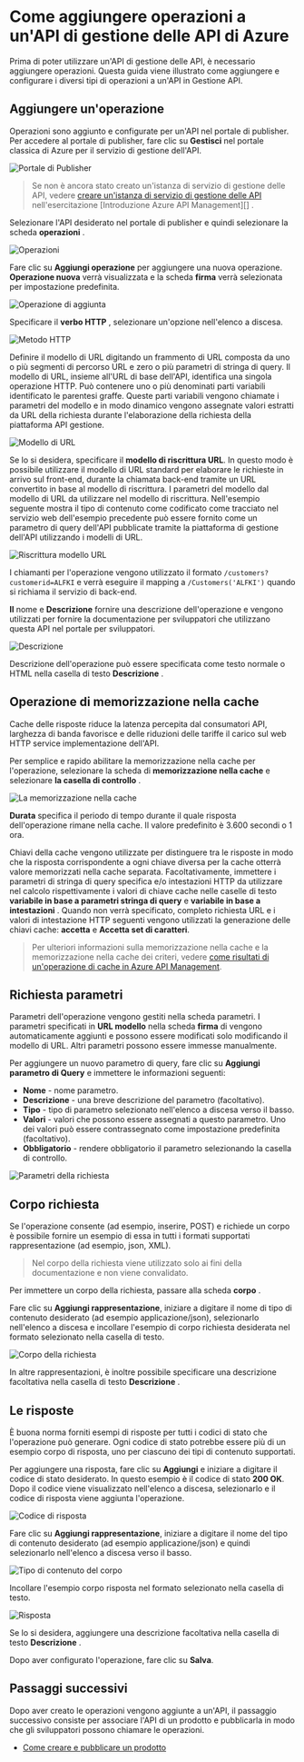 <properties 
    pageTitle="Come aggiungere operazioni a un'API in Azure API Management | Microsoft Azure" 
    description="Informazioni su come aggiungere operazioni a un'API in Azure API Management." 
    services="api-management" 
    documentationCenter="" 
    authors="steved0x" 
    manager="erikre" 
    editor=""/>

<tags 
    ms.service="api-management" 
    ms.workload="mobile" 
    ms.tgt_pltfrm="na" 
    ms.devlang="na" 
    ms.topic="article" 
    ms.date="10/25/2016" 
    ms.author="sdanie"/>

# <a name="how-to-add-operations-to-an-api-in-azure-api-management"></a>Come aggiungere operazioni a un'API di gestione delle API di Azure

Prima di poter utilizzare un'API di gestione delle API, è necessario aggiungere operazioni. Questa guida viene illustrato come aggiungere e configurare i diversi tipi di operazioni a un'API in Gestione API.

## <a name="add-operation"> </a>Aggiungere un'operazione

Operazioni sono aggiunto e configurate per un'API nel portale di publisher. Per accedere al portale di publisher, fare clic su **Gestisci** nel portale classica di Azure per il servizio di gestione dell'API.

![Portale di Publisher][api-management-management-console]

>Se non è ancora stato creato un'istanza di servizio di gestione delle API, vedere [creare un'istanza di servizio di gestione delle API][] nell'esercitazione [Introduzione Azure API Management][] .

Selezionare l'API desiderato nel portale di publisher e quindi selezionare la scheda **operazioni** . 

![Operazioni][api-management-operations]

Fare clic su **Aggiungi operazione** per aggiungere una nuova operazione. **Operazione nuova** verrà visualizzata e la scheda **firma** verrà selezionata per impostazione predefinita.

![Operazione di aggiunta][api-management-add-operation]

Specificare il **verbo HTTP** , selezionare un'opzione nell'elenco a discesa.

![Metodo HTTP][api-management-http-method]

<a name="url-template"></a>

Definire il modello di URL digitando un frammento di URL composta da uno o più segmenti di percorso URL e zero o più parametri di stringa di query. Il modello di URL, insieme all'URL di base dell'API, identifica una singola operazione HTTP. Può contenere uno o più denominati parti variabili identificato le parentesi graffe. Queste parti variabili vengono chiamate i parametri del modello e in modo dinamico vengono assegnate valori estratti da URL della richiesta durante l'elaborazione della richiesta della piattaforma API gestione.

![Modello di URL][api-management-url-template]

<a name="rewrite-url-template"></a>

Se lo si desidera, specificare il **modello di riscrittura URL**. In questo modo è possibile utilizzare il modello di URL standard per elaborare le richieste in arrivo sul front-end, durante la chiamata back-end tramite un URL convertito in base al modello di riscrittura. I parametri del modello dal modello di URL da utilizzare nel modello di riscrittura. Nell'esempio seguente mostra il tipo di contenuto come codificato come tracciato nel servizio web dell'esempio precedente può essere fornito come un parametro di query dell'API pubblicate tramite la piattaforma di gestione dell'API utilizzando i modelli di URL.

![Riscrittura modello URL][api-management-url-template-rewrite]

I chiamanti per l'operazione vengono utilizzato il formato `/customers?customerid=ALFKI` e verrà eseguire il mapping a `/Customers('ALFKI')` quando si richiama il servizio di back-end.


**Il** nome e **Descrizione** fornire una descrizione dell'operazione e vengono utilizzati per fornire la documentazione per sviluppatori che utilizzano questa API nel portale per sviluppatori.

![Descrizione][api-management-description]

Descrizione dell'operazione può essere specificata come testo normale o HTML nella casella di testo **Descrizione** .

## <a name="operation-caching"> </a>Operazione di memorizzazione nella cache

Cache delle risposte riduce la latenza percepita dal consumatori API, larghezza di banda favorisce e delle riduzioni delle tariffe il carico sul web HTTP service implementazione dell'API. 

Per semplice e rapido abilitare la memorizzazione nella cache per l'operazione, selezionare la scheda di **memorizzazione nella cache** e selezionare **la casella di controllo** .

![La memorizzazione nella cache][api-management-caching-tab]

**Durata** specifica il periodo di tempo durante il quale risposta dell'operazione rimane nella cache. Il valore predefinito è 3.600 secondi o 1 ora.

Chiavi della cache vengono utilizzate per distinguere tra le risposte in modo che la risposta corrispondente a ogni chiave diversa per la cache otterrà valore memorizzati nella cache separata. Facoltativamente, immettere i parametri di stringa di query specifica e/o intestazioni HTTP da utilizzare nel calcolo rispettivamente i valori di chiave cache nelle caselle di testo **variabile in base a parametri stringa di query** e **variabile in base a intestazioni** . Quando non verrà specificato, completo richiesta URL e i valori di intestazione HTTP seguenti vengono utilizzati la generazione delle chiavi cache: **accetta** e **Accetta set di caratteri**.

>Per ulteriori informazioni sulla memorizzazione nella cache e la memorizzazione nella cache dei criteri, vedere [come risultati di un'operazione di cache in Azure API Management][].


## <a name="request-parameters"> </a>Richiesta parametri

Parametri dell'operazione vengono gestiti nella scheda parametri. I parametri specificati in **URL modello** nella scheda **firma** di vengono automaticamente aggiunti e possono essere modificati solo modificando il modello di URL. Altri parametri possono essere immesse manualmente.

Per aggiungere un nuovo parametro di query, fare clic su **Aggiungi parametro di Query** e immettere le informazioni seguenti:

-   **Nome** - nome parametro.
-   **Descrizione** - una breve descrizione del parametro (facoltativo).
-   **Tipo** - tipo di parametro selezionato nell'elenco a discesa verso il basso.
-   **Valori** - valori che possono essere assegnati a questo parametro. Uno dei valori può essere contrassegnato come impostazione predefinita (facoltativo).
-   **Obbligatorio** - rendere obbligatorio il parametro selezionando la casella di controllo. 

![Parametri della richiesta][api-management-request-parameters]

## <a name="request-body"> </a>Corpo richiesta

Se l'operazione consente (ad esempio, inserire, POST) e richiede un corpo è possibile fornire un esempio di essa in tutti i formati supportati rappresentazione (ad esempio, json, XML). 

>Nel corpo della richiesta viene utilizzato solo ai fini della documentazione e non viene convalidato.

Per immettere un corpo della richiesta, passare alla scheda **corpo** .

Fare clic su **Aggiungi rappresentazione**, iniziare a digitare il nome di tipo di contenuto desiderato (ad esempio applicazione/json), selezionarlo nell'elenco a discesa e incollare l'esempio di corpo richiesta desiderata nel formato selezionato nella casella di testo. 

![Corpo della richiesta][api-management-request-body]

In altre rappresentazioni, è inoltre possibile specificare una descrizione facoltativa nella casella di testo **Descrizione** .

## <a name="responses"> </a>Le risposte

È buona norma forniti esempi di risposte per tutti i codici di stato che l'operazione può generare. Ogni codice di stato potrebbe essere più di un esempio corpo di risposta, uno per ciascuno dei tipi di contenuto supportati. 

Per aggiungere una risposta, fare clic su **Aggiungi** e iniziare a digitare il codice di stato desiderato. In questo esempio è il codice di stato **200 OK**. Dopo il codice viene visualizzato nell'elenco a discesa, selezionarlo e il codice di risposta viene aggiunta l'operazione.

![Codice di risposta][api-management-response-code]

Fare clic su **Aggiungi rappresentazione**, iniziare a digitare il nome del tipo di contenuto desiderato (ad esempio applicazione/json) e quindi selezionarlo nell'elenco a discesa verso il basso.

![Tipo di contenuto del corpo][api-management-response-body-content-type]

Incollare l'esempio corpo risposta nel formato selezionato nella casella di testo. 

![Risposta][api-management-response-body]

Se lo si desidera, aggiungere una descrizione facoltativa nella casella di testo **Descrizione** .

Dopo aver configurato l'operazione, fare clic su **Salva**.


## <a name="next-steps"> </a>Passaggi successivi

Dopo aver creato le operazioni vengono aggiunte a un'API, il passaggio successivo consiste per associare l'API di un prodotto e pubblicarla in modo che gli sviluppatori possono chiamare le operazioni.

-   [Come creare e pubblicare un prodotto][]

[api-management-management-console]: ./media/api-management-howto-add-operations/api-management-management-console.png
[api-management-operations]: ./media/api-management-howto-add-operations/api-management-operations.png
[api-management-add-operation]: ./media/api-management-howto-add-operations/api-management-add-operation.png
[api-management-http-method]: ./media/api-management-howto-add-operations/api-management-http-method.png
[api-management-url-template]: ./media/api-management-howto-add-operations/api-management-url-template.png
[api-management-url-template-rewrite]: ./media/api-management-howto-add-operations/api-management-url-template-rewrite.png
[api-management-description]: ./media/api-management-howto-add-operations/api-management-description.png
[api-management-caching-tab]: ./media/api-management-howto-add-operations/api-management-caching-tab.png
[api-management-request-parameters]: ./media/api-management-howto-add-operations/api-management-request-parameters.png
[api-management-request-body]: ./media/api-management-howto-add-operations/api-management-request-body.png
[api-management-response-code]: ./media/api-management-howto-add-operations/api-management-response-code.png
[api-management-response-body-content-type]: ./media/api-management-howto-add-operations/api-management-response-body-content-type.png
[api-management-response-body]: ./media/api-management-howto-add-operations/api-management-response-body.png


[api-management-contoso-api]: ./media/api-management-howto-add-operations/api-management-contoso-api.png

[api-management-add-new-api]: ./media/api-management-howto-add-operations/api-management-add-new-api.png
[api-management-api-settings]: ./media/api-management-howto-add-operations/api-management-api-settings.png
[api-management-api-settings-credentials]: ./media/api-management-howto-add-operations/api-management-api-settings-credentials.png
[api-management-api-summary]: ./media/api-management-howto-add-operations/api-management-api-summary.png
[api-management-echo-operations]: ./media/api-management-howto-add-operations/api-management-echo-operations.png

[Add an operation]: #add-operation
[Operation caching]: #operation-caching
[Request parameters]: #request-parameters
[Request body]: #request-body
[Responses]: #responses
[Next steps]: #next-steps

[Guida introduttiva di Azure API Management]: api-management-get-started.md
[Creare un'istanza di servizio di gestione delle API]: api-management-get-started.md#create-service-instance

[How to add operations to an API]: api-management-howto-add-operations.md
[Come creare e pubblicare un prodotto]: api-management-howto-add-products.md
[Come risultati di un'operazione di cache in Azure API Management]: api-management-howto-cache.md